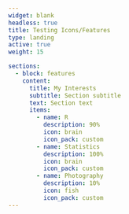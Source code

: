 ```yaml
---
widget: blank
headless: true
title: Testing Icons/Features
type: landing
active: true
weight: 15

sections:
  - block: features
    content:
      title: My Interests
      subtitle: Section subtitle
      text: Section text
      items:
        - name: R
          description: 90%
          icon: brain
          icon_pack: custom
        - name: Statistics
          description: 100%
          icon: brain
          icon_pack: custom
        - name: Photography
          description: 10%
          icon: fish
          icon_pack: custom
---
```

